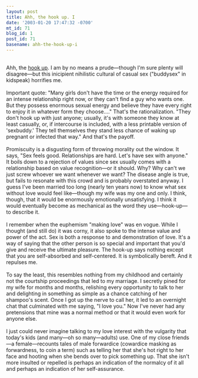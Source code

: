 ```yaml
---
layout: post
title: Ahh, the hook up. I
date: '2003-01-20 17:47:32 -0700'
mt_id: 71
blog_id: 1
post_id: 71
basename: ahh-the-hook-up-i
---
```

<br />Ahh, the <a href="http://www.washingtonpost.com/wp-dyn/articles/A6351-2003Jan17.html" title="Man, I hate that word so much!">hook up</a>. I am by no means a prude&#x2014;though I'm sure plenty will disagree&#x2014;but this inicipient nihilistic cultural of casual sex ("buddysex" in kidspeak) horrifies me.<br /><br />Important quote: "Many girls don't have the time or the energy required for an intense relationship right now, or they can't find a guy who wants one. But they possess enormous sexual energy and believe they have every right to enjoy it in whatever form they choose...." That's the rationalization. "They don't hook up with just anyone; usually, it's with someone they know at least casually, or, if intercourse is included, with a less printable version of 'sexbuddy.' They tell themselves they stand less chance of waking up pregnant or infected that way." And that's the payoff.<br /><br />Promiscuity is a disgusting form of throwing morality out the window. It says, "Sex feels good. Relationships are hard. Let's have sex with anyone." It boils down to a rejection of values since sex usually comes with a relationship based on value recognition&#x2014;or it should. Why? Why can't we just screw whoever we want whenever we want? The disease angle is true, but fails to resonate with this crowd and is probably overstated anyway. I guess I've been married too long (nearly ten years now) to know what sex without love would feel like&#x2014;though my wife was my one and only. I think, though, that it would be enormously emotionally unsatisfying. I think it would eventually become as mechanical as the word they use&#x2014;hook-up&#x2014;to describe it.<br /><br />I remember when the euphemism "making love" was en vogue. While I thought (and still do) it was corny, it also spoke to the intense value and power of the act. Sex is both a response to and demonstration of love. It's a way of saying that the other person is so special and important that you'd give and receive the ultimate pleasure. The hook-up says nothing except that you are self-absorbed and self-centered. It is symbolically bereft. And it repulses me.<br /><br />To say the least, this resembles nothing from my childhood and certainly not the courtship proceedings that led to my marriage. I secretly pined for my wife for months and months, relishing every opportunity to talk to her and delighting in something as simple as a chance catching of her shampoo's scent. Once I got up the nerve to call her, it led to an overnight chat that culminated with me saying, "I love you." Now I've never had any pretensions that mine was a normal method or that it would even work for anyone else.<br /><br />I just could never imagine talking to my love interest with the vulgarity that today's kids (and many&#x2014;oh so many&#x2014;adults) use. One of my close friends&#x2014;a female&#x2014;recounts tales of male forwardice (cowardice masking as forwardness, to coin a term) such as telling her that she's hot right to her face and hooting when she bends over to pick something up. That she isn't more insulted or repelled is perhaps an indication of the normalcy of it all and perhaps an indication of her self-assurance.<br /><br /><br />
